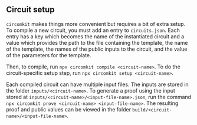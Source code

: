 ## Circuit setup

`circomkit` makes things more convenient but requires a bit of extra setup. To compile a new circuit, you must add an entry to `circuits.json`. Each entry has a key which becomes the name of the instantiated circuit and a value which provides the path to the file containing the template, the name of the template, the names of the public inputs to the circuit, and the value of the parameters for the template.

Then, to compile, run `npx circomkit compile <circuit-name>`. To do the circuit-specific setup step, run `npx circomkit setup <circuit-name>`.

Each compiled circuit can have multiple input files. The inputs are stored in the folder `inputs/<circuit-name>`. To generate a proof using the input stored at `inputs/<circuit-name>/<input-file-name>.json`, run the command `npx circomkit prove <circuit-name> <input-file-name>`. The resulting proof and public values can be viewed in the folder `build/<circuit-name>/<input-file-name>`.